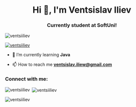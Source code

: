 <h1 align="center">Hi 👋, I'm Ventsislav Iliev</h1>
<h3 align="center">Currently student at SoftUni!</h3>

<p align="left"> <img src="https://komarev.com/ghpvc/?username=ventsiiliev&label=Profile%20views&color=0e75b6&style=flat" alt="ventsiiliev" /> </p>

<p align="left"> <a href="https://github.com/ryo-ma/github-profile-trophy"><img src="https://github-profile-trophy.vercel.app/?username=ventsiiliev" alt="ventsiiliev" /></a> </p>

- 🌱 I’m currently learning **Java**

- 📫 How to reach me **ventsislav.iliew@gmail.com**

<h3 align="left">Connect with me:</h3>
<p align="left">
</p>

<p><img align="left" src="https://github-readme-stats.vercel.app/api/top-langs?username=ventsiiliev&show_icons=true&locale=en&layout=compact" alt="ventsiiliev" /></p>

<p>&nbsp;<img align="center" src="https://github-readme-stats.vercel.app/api?username=ventsiiliev&show_icons=true&locale=en" alt="ventsiiliev" /></p>

<p><img align="center" src="https://github-readme-streak-stats.herokuapp.com/?user=ventsiiliev&" alt="ventsiiliev" /></p>
